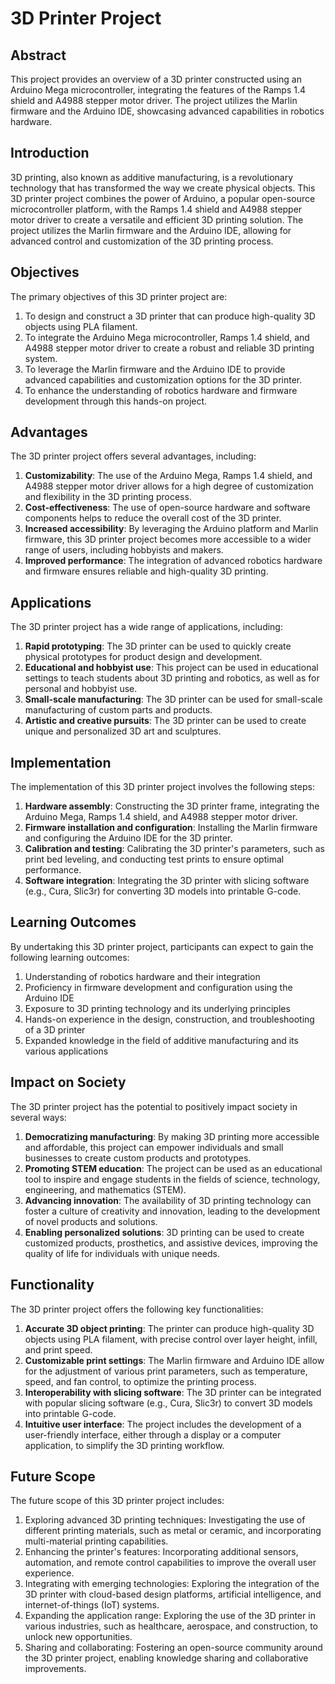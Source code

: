 # 3D Printer Project

## Abstract
This project provides an overview of a 3D printer constructed using an Arduino Mega microcontroller, integrating the features of the Ramps 1.4 shield and A4988 stepper motor driver. The project utilizes the Marlin firmware and the Arduino IDE, showcasing advanced capabilities in robotics hardware.

## Introduction
3D printing, also known as additive manufacturing, is a revolutionary technology that has transformed the way we create physical objects. This 3D printer project combines the power of Arduino, a popular open-source microcontroller platform, with the Ramps 1.4 shield and A4988 stepper motor driver to create a versatile and efficient 3D printing solution. The project utilizes the Marlin firmware and the Arduino IDE, allowing for advanced control and customization of the 3D printing process.

## Objectives
The primary objectives of this 3D printer project are:
1. To design and construct a 3D printer that can produce high-quality 3D objects using PLA filament.
2. To integrate the Arduino Mega microcontroller, Ramps 1.4 shield, and A4988 stepper motor driver to create a robust and reliable 3D printing system.
3. To leverage the Marlin firmware and the Arduino IDE to provide advanced capabilities and customization options for the 3D printer.
4. To enhance the understanding of robotics hardware and firmware development through this hands-on project.

## Advantages
The 3D printer project offers several advantages, including:
1. **Customizability**: The use of the Arduino Mega, Ramps 1.4 shield, and A4988 stepper motor driver allows for a high degree of customization and flexibility in the 3D printing process.
2. **Cost-effectiveness**: The use of open-source hardware and software components helps to reduce the overall cost of the 3D printer.
3. **Increased accessibility**: By leveraging the Arduino platform and Marlin firmware, this 3D printer project becomes more accessible to a wider range of users, including hobbyists and makers.
4. **Improved performance**: The integration of advanced robotics hardware and firmware ensures reliable and high-quality 3D printing.

## Applications
The 3D printer project has a wide range of applications, including:
1. **Rapid prototyping**: The 3D printer can be used to quickly create physical prototypes for product design and development.
2. **Educational and hobbyist use**: This project can be used in educational settings to teach students about 3D printing and robotics, as well as for personal and hobbyist use.
3. **Small-scale manufacturing**: The 3D printer can be used for small-scale manufacturing of custom parts and products.
4. **Artistic and creative pursuits**: The 3D printer can be used to create unique and personalized 3D art and sculptures.

## Implementation
The implementation of this 3D printer project involves the following steps:
1. **Hardware assembly**: Constructing the 3D printer frame, integrating the Arduino Mega, Ramps 1.4 shield, and A4988 stepper motor driver.
2. **Firmware installation and configuration**: Installing the Marlin firmware and configuring the Arduino IDE for the 3D printer.
3. **Calibration and testing**: Calibrating the 3D printer's parameters, such as print bed leveling, and conducting test prints to ensure optimal performance.
4. **Software integration**: Integrating the 3D printer with slicing software (e.g., Cura, Slic3r) for converting 3D models into printable G-code.

## Learning Outcomes
By undertaking this 3D printer project, participants can expect to gain the following learning outcomes:
1. Understanding of robotics hardware and their integration
2. Proficiency in firmware development and configuration using the Arduino IDE
3. Exposure to 3D printing technology and its underlying principles
4. Hands-on experience in the design, construction, and troubleshooting of a 3D printer
5. Expanded knowledge in the field of additive manufacturing and its various applications

## Impact on Society
The 3D printer project has the potential to positively impact society in several ways:
1. **Democratizing manufacturing**: By making 3D printing more accessible and affordable, this project can empower individuals and small businesses to create custom products and prototypes.
2. **Promoting STEM education**: The project can be used as an educational tool to inspire and engage students in the fields of science, technology, engineering, and mathematics (STEM).
3. **Advancing innovation**: The availability of 3D printing technology can foster a culture of creativity and innovation, leading to the development of novel products and solutions.
4. **Enabling personalized solutions**: 3D printing can be used to create customized products, prosthetics, and assistive devices, improving the quality of life for individuals with unique needs.

## Functionality
The 3D printer project offers the following key functionalities:
1. **Accurate 3D object printing**: The printer can produce high-quality 3D objects using PLA filament, with precise control over layer height, infill, and print speed.
2. **Customizable print settings**: The Marlin firmware and Arduino IDE allow for the adjustment of various print parameters, such as temperature, speed, and fan control, to optimize the printing process.
3. **Interoperability with slicing software**: The 3D printer can be integrated with popular slicing software (e.g., Cura, Slic3r) to convert 3D models into printable G-code.
4. **Intuitive user interface**: The project includes the development of a user-friendly interface, either through a display or a computer application, to simplify the 3D printing workflow.

## Future Scope
The future scope of this 3D printer project includes:
1. Exploring advanced 3D printing techniques: Investigating the use of different printing materials, such as metal or ceramic, and incorporating multi-material printing capabilities.
2. Enhancing the printer's features: Incorporating additional sensors, automation, and remote control capabilities to improve the overall user experience.
3. Integrating with emerging technologies: Exploring the integration of the 3D printer with cloud-based design platforms, artificial intelligence, and internet-of-things (IoT) systems.
4. Expanding the application range: Exploring the use of the 3D printer in various industries, such as healthcare, aerospace, and construction, to unlock new opportunities.
5. Sharing and collaborating: Fostering an open-source community around the 3D printer project, enabling knowledge sharing and collaborative improvements.
